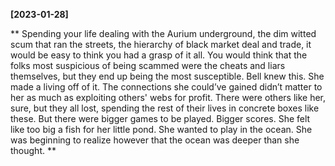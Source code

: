 **[2023-01-28]**

** 
Spending your life dealing with the Aurium underground, the dim witted scum that ran the streets, the hierarchy of black market deal and trade, it would be easy to think you had a grasp of it all. You would think that the folks most suspicious of being scammed were the cheats and liars themselves, but they end up being the most susceptible. Bell knew this. She made a living off of it. 
The connections she could’ve gained didn’t matter to her as much as exploiting others' webs for profit. There were others like her, sure, but they all lost, spending the rest of their lives in concrete boxes like these. 
But there were bigger games to be played. Bigger scores. 
She felt like too big a fish for her little pond. She wanted to play in the ocean. 
She was beginning to realize however that the ocean was deeper than she thought.
**
